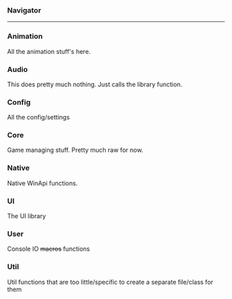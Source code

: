 ### Navigator

---
### Animation
All the animation stuff's here.
### Audio
This does pretty much nothing. Just calls the library function.
### Config
All the config/settings
### Core
Game managing stuff. Pretty much raw for now.
### Native
Native WinApi functions.
### UI
The UI library
### User
Console IO ~~macros~~ functions
### Util
Util functions that are too little/specific to create a separate file/class for them
